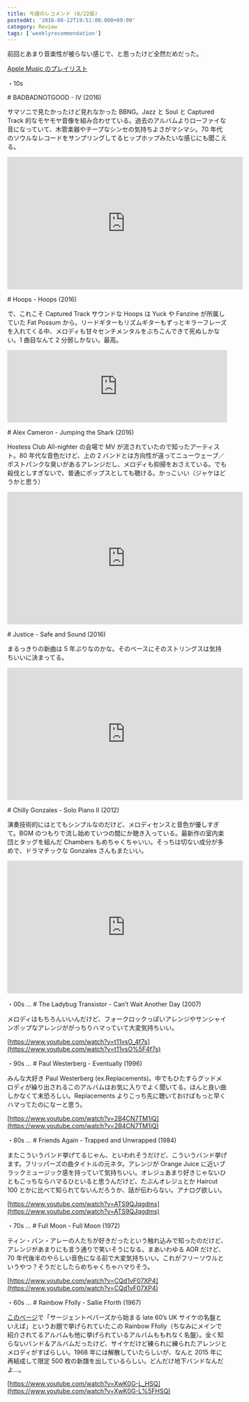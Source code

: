 ```yaml
---
title: 今週のレコメンド (8/22版)
postedAt: '2016-08-22T19:51:00.000+09:00'
category: Review
tags: ['weeklyrecommendation']
---
```


前回とあまり音楽性が被らない感じで、と思ったけど全然だめだった。

[Apple Music のプレイリスト](https://itunes.apple.com/jp/playlist/jin-zhounorekomendo-8-22ban/idpl.a03ef0e44d7e4768b7563f67000daa4c)

・10s

\# BADBADNOTGOOD - IV (2016)

サマソニで見たかったけど見れなかった BBNG。Jazz と Soul と Captured Track 的なモヤモヤ音像を組み合わせている。過去のアルバムよりローファイな音になっていて、木管楽器やチープなシンセの気持ちよさがマシマシ。70 年代のソウルなレコードをサンプリングしてるヒップホップみたいな感じにも聞こえる。

<iframe id="youtube_iframe" src="https://www.youtube.com/embed/Cs4qZ9SBubc?feature=oembed&amp;enablejsapi=1&amp;origin=https://safe.txmblr.com&amp;wmode=opaque" allowfullscreen="" width="540" height="304" frameborder="0"></iframe>

\# Hoops - Hoops (2016)

で、これこそ Captured Track サウンドな Hoops は Yuck や Fanzine が所属していた Fat Possum から。リードギターもリズムギターもずっとキラーフレーズを入れてくる中、メロディも甘々センチメンタルをぶちこんできて死ぬしかない。1 曲目なんて 2 分弱しかない。最高。

<iframe src="https://w.soundcloud.com/player/?url=https%3A//api.soundcloud.com/tracks/270949711&amp;color=ff5500&amp;auto_play=false&amp;hide_related=false&amp;show_comments=true&amp;show_user=true&amp;show_reposts=false" width="100%" height="166" frameborder="no"></iframe>

\# Alex Cameron - Jumping the Shark (2016)

Hostess Club All-nighter の会場で MV が流されていたので知ったアーティスト。80 年代な音色だけど、上の 2 バンドとは方向性が違ってニューウェーブ／ポストパンクな臭いがあるアレンジだし、メロディも抑揚をおさえている。でも殺伐としすぎないで、普通にポップスとしても聴ける。かっこいい（ジャケはどうかと思う）

<iframe src="https://www.youtube.com/embed/dHBCMLrW-l4?feature=oembed&amp;enablejsapi=1&amp;origin=https://safe.txmblr.com&amp;wmode=opaque" allowfullscreen="" width="540" height="304" frameborder="0"></iframe>

\# Justice - Safe and Sound (2016)

まるっきりの新曲は 5 年ぶりなのかな。そのベースにそのストリングスは気持ちいいに決まってる。

<iframe src="https://www.youtube.com/embed/uXj8FM7lTrw?feature=oembed&amp;enablejsapi=1&amp;origin=https://safe.txmblr.com&amp;wmode=opaque" allowfullscreen="" width="540" height="304" frameborder="0"></iframe>

\# Chilly Gonzales - Solo Piano II (2012)

演奏技術的にはとてもシンプルなのだけど、メロディセンスと音色が優しすぎて。BGM のつもりで流し始めていつの間にか聴き入っている。最新作の室内楽団とタッグを組んだ Chambers もめちゃくちゃいい。そっちは切ない成分が多めで、ドラマチックな Gonzales さんもまたいい。

<iframe src="https://www.youtube.com/embed/jOdY09hSiWM?feature=oembed&amp;enablejsapi=1&amp;origin=https://safe.txmblr.com&amp;wmode=opaque" allowfullscreen="" width="540" height="304" frameborder="0"></iframe>

・00s … # The Ladybug Transistor - Can’t Wait Another Day (2007)

メロディはもちろんいいんだけど、フォークロックっぽいアレンジやサンシャインポップなアレンジががっちりハマっていて大変気持ちいい。

[https://www.youtube.com/watch?v=t11vsO_4f7s](https://www.youtube.com/watch?v=t11vsO%5F4f7s)

・90s … # Paul Westerberg - Eventually (1996)

みんな大好き Paul Westerberg (ex.Replacements)。中でもひたすらグッドメロディが繰り出されるこのアルバムはお気に入りでよく聞いてる。ほんと良い曲しかなくて末恐ろしい。Replacements よりこっち先に聴いておけばもっと早くハマってたのになーと思う。

[https://www.youtube.com/watch?v=2B4CN7TM1iQ](https://www.youtube.com/watch?v=2B4CN7TM1iQ)

・80s … # Friends Again - Trapped and Unwrapped (1984)

またこういうバンド挙げてるじゃん、といわれそうだけど、こういうバンド挙げます。フリッパーズの曲タイトルの元ネタ。アレンジが Orange Juice に近いブラックミュージック感を持っていて気持ちいい。オレジュあまり好きじゃないひともこっちならハマるひといると思うんだけど、たぶんオレジュとか Haircut 100 とかに比べて知られてないんだろうか、話が伝わらない。アナログ欲しい。

[https://www.youtube.com/watch?v=ATS9QJqgdms](https://www.youtube.com/watch?v=ATS9QJqgdms)

・70s … # Full Moon - Full Moon (1972)

ティン・パン・アレーの人たちが好きだったという触れ込みで知ったのだけど、アレンジがあまりにも言う通りで笑いそうになる。まあいわゆる AOR だけど、70 年代後半のやらしい音色になる前で大変気持ちいい。これがフリーソウルというやつ？そうだとしたらめちゃくちゃハマりそう。

[https://www.youtube.com/watch?v=CQd1vF07XP4](https://www.youtube.com/watch?v=CQd1vF07XP4)

・60s … # Rainbow Ffolly - Sallie Fforth (1967)

[このページ](http://startripmusic.com/2016/08/20/sumner/)で「サージェントペパーズから始まる late 60’s UK サイケの名盤といえば」というお題で挙げられていたこの Rainbow Ffolly（ちなみにメインで紹介されてるアルバムも他に挙げられているアルバムももれなく名盤）。全く知らないバンド＆アルバムだったけど、サイケだけど練られに練られたアレンジとメロディがすばらしい。1968 年には解散していたらしいが、なんと 2015 年に再結成して限定 500 枚の新譜を出しているらしい。どんだけ地下バンドなんだよ…。

[https://www.youtube.com/watch?v=XwK0G-L_HSQ](https://www.youtube.com/watch?v=XwK0G-L%5FHSQ)
